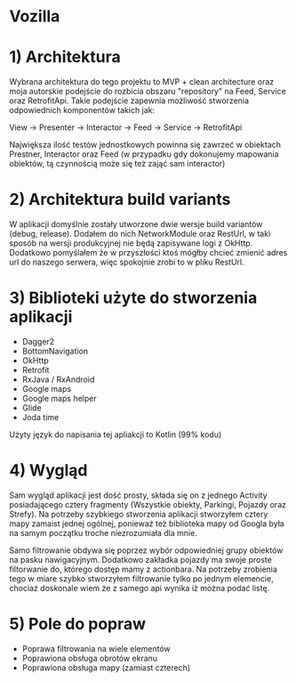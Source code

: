 # Vozilla

# 1) Architektura
Wybrana architektura do tego projektu to MVP + clean architecture oraz moja autorskie podejście do rozbicia obszaru "repository" na Feed, Service oraz RetrofitApi. Takie podejście zapewnia możliwość stworzenia odpowiednich komponentów takich jak:

View -> Presenter -> Interactor -> Feed -> Service -> RetrofitApi

Największa ilość testów jednostkowych powinna się zawrzeć w obiektach Prestner, Interactor oraz Feed (w przypadku gdy dokonujemy mapowania obiektów, tą czynnością może się też zająć sam interactor)

# 2) Architektura build variants
W aplikacji domyślnie zostały utworzone dwie wersje build variantów (debug, release). Dodałem do nich NetworkModule oraz RestUrl, w taki sposób na wersji produkcyjnej nie będą zapisywane logi z OkHttp. Dodatkowo pomyślałem że w przyszłości ktoś mógłby chcieć zmienić adres url do naszego serwera, więc spokojnie zrobi to w pliku RestUrl.

# 3) Biblioteki użyte do stworzenia aplikacji
- Dagger2
- BottomNavigation
- OkHttp
- Retrofit
- RxJava / RxAndroid
- Google maps
- Google maps helper
- Glide
- Joda time

Użyty język do napisania tej apliakcji to Kotlin (99% kodu)

# 4) Wygląd
Sam wygląd aplikacji jest dość prosty, składa się on z jednego Activity posiadającego cztery fragmenty (Wszystkie obiekty, Parkingi, Pojazdy oraz Strefy). Na potrzeby szybkiego stworzenia aplikacji stworzyłem cztery mapy zamaist jednej ogólnej, ponieważ też biblioteka mapy od Googla była na samym początku troche niezrozumiała dla mnie.

Samo filtrowanie obdywa się poprzez wybór odpowiedniej grupy obiektów na pasku nawigacyjnym. Dodatkowo zakładka pojazdy ma swoje proste filtorwanie do, którego dostęp mamy z actionbara. Na potrzeby zrobienia tego w miare szybko stworzyłem filtrowanie tylko po jednym elemencie, chociaż doskonale wiem że z samego api wynika iż można podać listę.

# 5) Pole do popraw
- Poprawa filtrowania na wiele elementów
- Poprawiona obsługa obrotów ekranu
- Poprawiona obsługa mapy (zamiast czterech)

